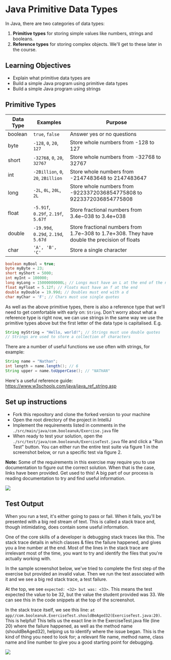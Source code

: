 # Java Primitive Data Types

In Java, there are two categories of data types:
1. **Primitive types** for storing simple values like numbers, strings and booleans.
2. **Reference types** for storing complex objects. We'll get to these later in the course.

## Learning Objectives
- Explain what primitive data types are
- Build a simple Java program using primitive data types
- Build a simple Java program using strings

## Primitive Types

| Data Type | Examples                             | Purpose                                                                                      |
|-----------|--------------------------------------|----------------------------------------------------------------------------------------------|
| boolean   | `true`, `false`                      | Answer yes or no questions                                                                   |
| byte      | `-128`, `0`, `20`, `127`             | Store whole numbers from -128 to 127                                                         |
| short     | `-32768`, `0`, `20`, `32767`         | Store whole numbers from -32768 to 32767                                                     |
| int       | `-2Billion`, `0`, `20`, `2Billion`   | Store whole numbers from -2147483648 to 2147483647                                           |
| long      | `-2L`, `0L`, `20L`, `2L`             | Store whole numbers from -9223372036854775808 to 9223372036854775808                         |
| float     | `-5.91f`, `0.29f`, `2.19f`, `5.67f`  | Store fractional numbers from 3.4e−038 to 3.4e+038                                           |
| double    | `-19.99d`, `0.29d`, `2.19d`, `5.67d` | Store fractional numbers from 1.7e−308 to 1.7e+308. They have double the precision of floats |
| char      | `'A', 'B', 'C'`                      | Store a single character                                                                     |

```java
boolean myBool = true;
byte myByte = 23;
short myShort = 5000;
int myInt = 100000;
long myLong = 15000000000L; // Longs must have an L at the end of the number
float myFloat = 5.12f; // Floats must have an f at the end
double myDouble = 19.99d; // Doubles must end with a d
char myChar = 'F'; // Chars must use single quotes
```

As well as the above primitive types, there is also a reference type that we'll need to get comfortable with early on: `String`. Don't worry about what a reference type is right now, we can use strings in the same way we use the primitive types above but the first letter of the data type is capitalised. E.g.

```java
String myString = "Hello, world!"; // Strings must use double quotes
// Strings are used to store a collection of characters
```

There are a number of useful functions we use often with strings, for example:

```java
String name = "Nathan";
int length = name.length(); // 6
String upper = name.toUpperCase(); // "NATHAN"
```

Here's a useful reference guide: https://www.w3schools.com/java/java_ref_string.asp

## Set up instructions
- Fork this repository and clone the forked version to your machine
- Open the root directory of the project in IntelliJ
- Implement the requirements listed in comments in the `./src/main/java/com.booleanuk/Exercise.java` file
- When ready to test your solution, open the `./src/test/java/com.booleanuk/ExerciseTest.java` file and click a "Run Test" button. You can either run the entire test suite via figure 1 in the screenshot below, or run a specific test via figure 2.

**Note:** Some of the requirements in this exercise may require you to use documentation to figure out the correct solution. When that is the case, links have been provided. Get used to this! A big part of our process is reading documentation to try and find useful information.

![](./assets/run-a-test.PNG)

## Test Output

When you run a test, it's either going to pass or fail. When it fails, you'll be presented with a big red stream of text. This is called a stack trace and, though intimidating, does contain some useful information.

One of the core skills of a developer is debugging stack traces like this. The stack trace details in which classes & files the failure happened, and gives you a line number at the end. Most of the lines in the stack trace are irrelevant most of the time, you want to try and identify the files that you're actually working with.

In the sample screenshot below, we've tried to complete the first step of the exercise but provided an invalid value. Then we run the test associated with it and we see a big red stack trace, a test failure.

At the top, we see `expected: <32> but was: <33>`. This means the test expected the value to be 32, but the value the student provided was 33. We can see this in the code snippets at the top of the screenshot.

In the stack trace itself, we see this line: `at app//com.booleanuk.ExerciseTest.shouldBeAged32(ExerciseTest.java:20)`. This is helpful! This tells us the exact line in the ExerciseTest.java file (line 20) where the failure happened, as well as the method name (shouldBeAged32), helping us to identify where the issue began. This is the kind of thing you need to look for; a relevant file name, method name, class name and line number to give you a good starting point for debugging.

![](./assets/test-failure.PNG)
